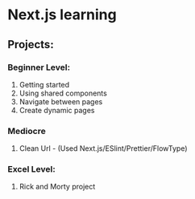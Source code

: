 # Next.js learning
## Projects:

### Beginner Level:
1. Getting started
1. Using shared components
1. Navigate between pages
1. Create dynamic pages

### Mediocre
1. Clean Url - (Used Next.js/ESlint/Prettier/FlowType)

### Excel Level:
1. Rick and Morty project
